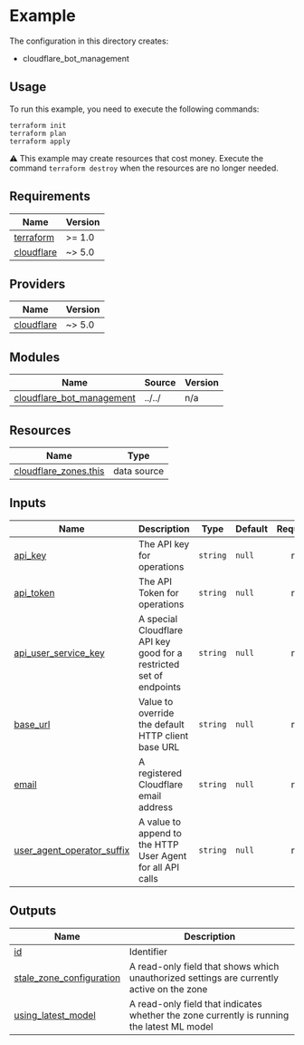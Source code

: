 # Example

The configuration in this directory creates:

* cloudflare_bot_management

## Usage

To run this example, you need to execute the following commands:

```shell
terraform init
terraform plan
terraform apply
```

:warning: This example may create resources that cost money. Execute the
command `terraform destroy` when the resources are no longer needed.

<!-- BEGIN_TF_DOCS -->
## Requirements

| Name | Version |
|------|---------|
| <a name="requirement_terraform"></a> [terraform](#requirement\_terraform) | >= 1.0 |
| <a name="requirement_cloudflare"></a> [cloudflare](#requirement\_cloudflare) | ~> 5.0 |

## Providers

| Name | Version |
|------|---------|
| <a name="provider_cloudflare"></a> [cloudflare](#provider\_cloudflare) | ~> 5.0 |

## Modules

| Name | Source | Version |
|------|--------|---------|
| <a name="module_cloudflare_bot_management"></a> [cloudflare\_bot\_management](#module\_cloudflare\_bot\_management) | ../../ | n/a |

## Resources

| Name | Type |
|------|------|
| [cloudflare_zones.this](https://registry.terraform.io/providers/cloudflare/cloudflare/latest/docs/data-sources/zones) | data source |

## Inputs

| Name | Description | Type | Default | Required |
|------|-------------|------|---------|:--------:|
| <a name="input_api_key"></a> [api\_key](#input\_api\_key) | The API key for operations | `string` | `null` | no |
| <a name="input_api_token"></a> [api\_token](#input\_api\_token) | The API Token for operations | `string` | `null` | no |
| <a name="input_api_user_service_key"></a> [api\_user\_service\_key](#input\_api\_user\_service\_key) | A special Cloudflare API key good for a restricted set of endpoints | `string` | `null` | no |
| <a name="input_base_url"></a> [base\_url](#input\_base\_url) | Value to override the default HTTP client base URL | `string` | `null` | no |
| <a name="input_email"></a> [email](#input\_email) | A registered Cloudflare email address | `string` | `null` | no |
| <a name="input_user_agent_operator_suffix"></a> [user\_agent\_operator\_suffix](#input\_user\_agent\_operator\_suffix) | A value to append to the HTTP User Agent for all API calls | `string` | `null` | no |

## Outputs

| Name | Description |
|------|-------------|
| <a name="output_id"></a> [id](#output\_id) | Identifier |
| <a name="output_stale_zone_configuration"></a> [stale\_zone\_configuration](#output\_stale\_zone\_configuration) | A read-only field that shows which unauthorized settings are currently active on the zone |
| <a name="output_using_latest_model"></a> [using\_latest\_model](#output\_using\_latest\_model) | A read-only field that indicates whether the zone currently is running the latest ML model |
<!-- END_TF_DOCS -->
